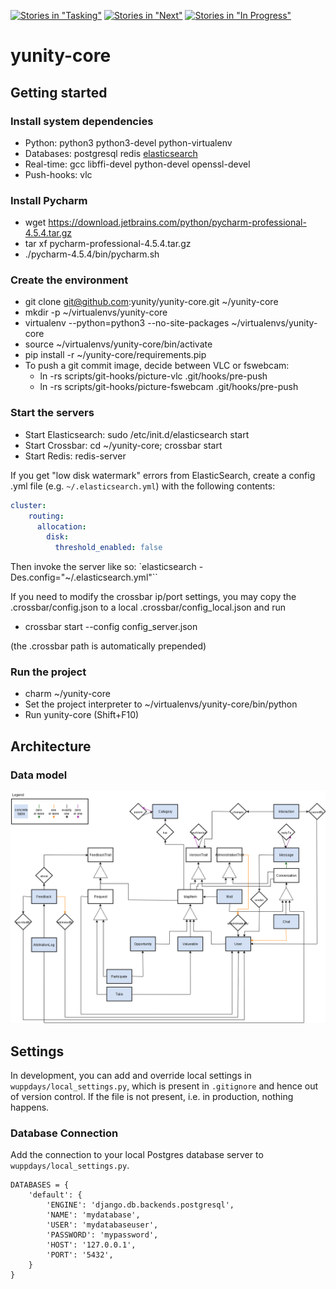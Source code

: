 [![Stories in "Tasking"](https://badge.waffle.io/yunity/yunity-core.svg?label=%5Bkanban%5D%20tasking&title=Tasking)](https://waffle.io/yunity/yunity-core)
[![Stories in "Next"](https://badge.waffle.io/yunity/yunity-core.svg?label=%5Bkanban%5D%20next&title=Next)](https://waffle.io/yunity/yunity-core)
[![Stories in "In Progress"](https://badge.waffle.io/yunity/yunity-core.svg?label=%5Bkanban%5D%20in-progress&title=In%20Progress)](https://waffle.io/yunity/yunity-core)

# yunity-core

## Getting started

### Install system dependencies
- Python: python3 python3-devel python-virtualenv
- Databases: postgresql redis [elasticsearch](https://www.elastic.co/guide/en/elasticsearch/reference/1.4/setup-repositories.html)
- Real-time: gcc libffi-devel python-devel openssl-devel
- Push-hooks: vlc

### Install Pycharm
- wget https://download.jetbrains.com/python/pycharm-professional-4.5.4.tar.gz
- tar xf pycharm-professional-4.5.4.tar.gz
- ./pycharm-4.5.4/bin/pycharm.sh

### Create the environment
- git clone git@github.com:yunity/yunity-core.git ~/yunity-core
- mkdir -p ~/virtualenvs/yunity-core
- virtualenv --python=python3 --no-site-packages ~/virtualenvs/yunity-core
- source ~/virtualenvs/yunity-core/bin/activate
- pip install -r ~/yunity-core/requirements.pip
- To push a git commit image, decide between VLC or fswebcam:
  - ln -rs scripts/git-hooks/picture-vlc .git/hooks/pre-push
  - ln -rs scripts/git-hooks/picture-fswebcam .git/hooks/pre-push

### Start the servers
- Start Elasticsearch: sudo /etc/init.d/elasticsearch start
- Start Crossbar: cd ~/yunity-core; crossbar start
- Start Redis: redis-server

If you get "low disk watermark" errors from ElasticSearch, create a config .yml file (e.g. `~/.elasticsearch.yml`) with
the following contents:

```yml
cluster:
    routing:
      allocation:
        disk:
          threshold_enabled: false
```

Then invoke the server like so: `elasticsearch -Des.config="~/.elasticsearch.yml"``

If you need to modify the crossbar ip/port settings, you may copy the .crossbar/config.json to a local .crossbar/config_local.json and run

- crossbar start --config config_server.json

(the .crossbar path is automatically prepended)

### Run the project
- charm ~/yunity-core
- Set the project interpreter to ~/virtualenvs/yunity-core/bin/python
- Run yunity-core (Shift+F10)

## Architecture

### Data model

[![ER diagram](documentation/yunity-schema.png)](documentation/yunity-schema.xml)

## Settings

In development, you can add and override local settings in
`wuppdays/local_settings.py`, which is present in `.gitignore` and hence out of
version control. If the file is not present, i.e. in production, nothing
happens.

### Database Connection

Add the connection to your local Postgres database server to `wuppdays/local_settings.py`.

```
DATABASES = {
    'default': {
        'ENGINE': 'django.db.backends.postgresql',
        'NAME': 'mydatabase',
        'USER': 'mydatabaseuser',
        'PASSWORD': 'mypassword',
        'HOST': '127.0.0.1',
        'PORT': '5432',
    }
}
```
